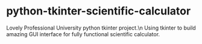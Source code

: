 # python-tkinter-scientific-calculator
Lovely Professional University python tkinter project.\n
Using tkinter to build amazing GUI interface for fully functional scientific calculator.

